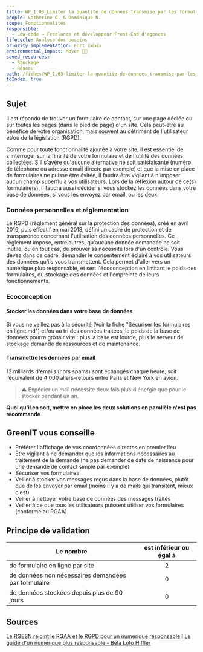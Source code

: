 ```yaml
---
title: WP_1.03_Limiter la quantité de données transmise par les formulaires en ligne
people: Catherine G. & Dominique N.
scope: Fonctionnalités
responsible:
  - Low-code → Freelance et développeur Front-End d'agences
lifecycle: Analyse des besoins
priority_implementation: Fort 👍👍👍
environmental_impact: Moyen 🌱🌱
saved_resources:
  - Stockage
  - Réseau
path: /fiches/WP_1.03-limiter-la-quantite-de-donnees-transmise-par-les-formulaires-en-ligne
toIndex: true
---
```


## Sujet

Il est répandu de trouver un formulaire de contact, sur une page dédiée ou sur toutes les pages (dans le pied de page) d'un site. Cela peut-être au bénéfice de votre organisation, mais souvent au détriment de l'utilisateur et/ou de la législation (RGPD).

Comme pour toute fonctionnalité ajoutée à votre site, il est essentiel de s'interroger sur la finalité de votre formulaire et de l'utilité des données collectées. S'il s'avère qu'aucune alternative ne soit satisfaisante (numéro de téléphone ou adresse email directe par exemple) et que la mise en place de formulaires ne puisse être évitée, il faudra être vigilant à n'imposer aucun champ superflu à vos utilisateurs.
Lors de la réflexion autour de ce(s) formulaire(s), il faudra aussi décider si vous stockez les données dans votre base de données, si vous les envoyez par email, ou les deux.

### Données personnelles et réglementation

Le RGPD (règlement général sur la protection des données), créé en avril 2016, puis effectif en mai 2018, défini un cadre de protection et de transparence concernant l'utilisation des données personnelles.
Ce règlement impose, entre autres, qu'aucune donnée demandée ne soit inutile, ou en tout cas, de prouver sa nécessité lors d'un contrôle. Vous devez dans ce cadre, demander le consentement éclairé à vos utilisateurs des données qu'ils vous transmettent.
Cela permet d'aller vers un numérique plus responsable, et sert l'écoconception en limitant le poids des formulaires, du stockage des données et l'empreinte de leurs fonctionnements.

### Ecoconception

#### Stocker les données dans votre base de données

Si vous ne veillez pas à la sécurité (Voir la fiche "Sécuriser les formulaires en ligne.md") et/ou au tri des données traitées, le poids de la base de données pourra grossir vite : plus la base est lourde, plus le serveur de stockage demande de ressources et de maintenance.

#### Transmettre les données par email

12 milliards d'emails (hors spams) sont échangés chaque heure, soit l’équivalent de 4 000 allers-retours entre Paris et New York en avion.

> ⚠️ Expédier un mail nécessite deux fois plus d'énergie que pour le stocker pendant un an.

**Quoi qu'il en soit, mettre en place les deux solutions en parallèle n'est pas recommandé**

## GreenIT vous conseille

- Préférer l'affichage de vos coordonnées directes en premier lieu
- Être vigilant à ne demander que les informations nécessaires au traitement de la demande (ne pas demander de date de naissance pour une demande de contact simple par exemple)
- Sécuriser vos formulaires
- Veiller à stocker vos messages reçus dans la base de données, plutôt que de les envoyer par email (moins il y a de mails qui transitent, mieux c'est)
- Veiller à nettoyer votre base de données des messages traités
- Veiller à ce que tous les utilisateurs puissent utiliser vos formulaires (conforme au RGAA)

## Principe de validation

| Le nombre                                           | est inférieur ou égal à |
| --------------------------------------------------- | :---------------------: |
| de formulaire en ligne par site                     |            2            |
| de données non nécessaires demandées par formulaire |            0            |
| de données stockées depuis plus de 90 jours         |            0            |

## Sources

[Le RGESN rejoint le RGAA et le RGPD pour un numérique responsable !](https://www.24joursdeweb.fr/2021/le-rgesn-rejoint-le-rgaa-et-le-rgpd-pour-un-numerique-responsable/)
[Le guide d'un numérique plus responsable - Bela Loto Hiffler](https://librairie.ademe.fr/consommer-autrement/4197-le-guide-d-un-numerique-plus-responsable-9791029714191.html)
